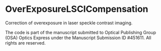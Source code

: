 # OverExposureLSCICompensation
Correction of overexposure in laser speckle contrast imaging. 

The code is part of the manuscript submitted to Optical Publishing Group (OSA) Optics Express under the Manuscript Submission ID #451611.
All rights are reserved.
